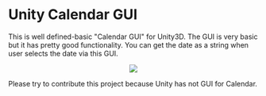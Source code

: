 # Unity Calendar GUI
This is well defined-basic "Calendar GUI" for Unity3D. The GUI is very basic but it has pretty good functionality. You can get the date as a string when user selects the date via this GUI.

<p align="center">
  <img src="https://user-images.githubusercontent.com/22610163/30544896-a802aa08-9c90-11e7-8a84-fe0a88c0370d.png">
</p>

Please try to contribute this project because Unity has not GUI for Calendar.
